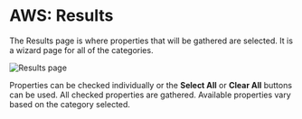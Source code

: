 # AWS: Results

The Results page is where properties that will be gathered are selected. It is a wizard page for all
of the categories.

![Results page](/img/versioned_docs/enterpriseauditor_11.6/enterpriseauditor/admin/datacollector/adinventory/results.webp)

Properties can be checked individually or the **Select All** or **Clear All** buttons can be used.
All checked properties are gathered. Available properties vary based on the category selected.
